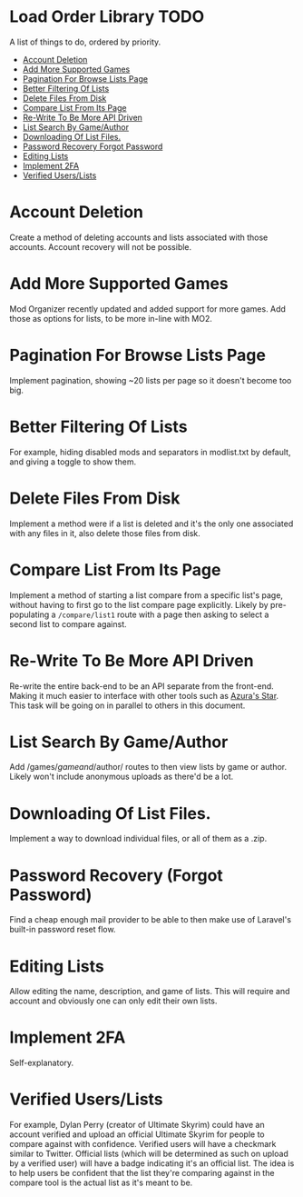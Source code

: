 # Load Order Library TODO

A list of things to do, ordered by priority.

<!-- TOC -->

- [Account Deletion](#account-deletion)
- [Add More Supported Games](#add-more-supported-games)
- [Pagination For Browse Lists Page](#pagination-for-browse-lists-page)
- [Better Filtering Of Lists](#better-filtering-of-lists)
- [Delete Files From Disk](#delete-files-from-disk)
- [Compare List From Its Page](#compare-list-from-its-page)
- [Re-Write To Be More API Driven](#re-write-to-be-more-api-driven)
- [List Search By Game/Author](#list-search-by-gameauthor)
- [Downloading Of List Files.](#downloading-of-list-files)
- [Password Recovery Forgot Password](#password-recovery-forgot-password)
- [Editing Lists](#editing-lists)
- [Implement 2FA](#implement-2fa)
- [Verified Users/Lists](#verified-userslists)

<!-- /TOC -->

# Account Deletion
Create a method of deleting accounts and lists associated with those accounts. Account recovery will not be possible.

# Add More Supported Games
Mod Organizer recently updated and added support for more games. Add those as options for lists, to be more in-line with MO2.

# Pagination For Browse Lists Page
Implement pagination, showing ~20 lists per page so it doesn't become too big.

# Better Filtering Of Lists
For example, hiding disabled mods and separators in modlist.txt by default, and giving a toggle to show them.

# Delete Files From Disk
Implement a method were if a list is deleted and it's the only one associated with any files in it, also delete those files from disk.

# Compare List From Its Page
Implement a method of starting a list compare from a specific list's page, without having to first go to the list compare page explicitly. Likely by pre-populating a `/compare/list1` route with a page then asking to select a second list to compare against.

# Re-Write To Be More API Driven
Re-write the entire back-end to be an API separate from the front-end. Making it much easier to interface with other tools such as [Azura's Star](https://github.com/RingComics/azuras-start). This task will be going on in parallel to others in this document.

# List Search By Game/Author
Add /games/$game and /$author/ routes to then view lists by game or author. Likely won't include anonymous uploads as there'd be a lot.

# Downloading Of List Files.
Implement a way to download individual files, or all of them as a .zip.

# Password Recovery (Forgot Password)
Find a cheap enough mail provider to be able to then make use of Laravel's built-in password reset flow.

# Editing Lists
Allow editing the name, description, and game of lists. This will require and account and obviously one can only edit their own lists.

# Implement 2FA
Self-explanatory.

# Verified Users/Lists
For example, Dylan Perry (creator of Ultimate Skyrim) could have an account verified and upload an official Ultimate Skyrim for people to compare against with confidence. Verified users will have a checkmark similar to Twitter. Official lists (which will be determined as such on upload by a verified user) will have a badge indicating it's an official list. The idea is to help users be confident that the list they're comparing against in the compare tool is the actual list as it's meant to be.